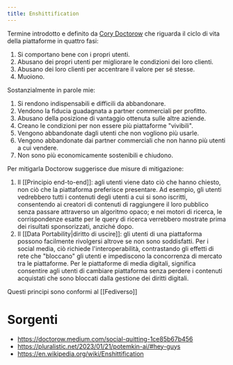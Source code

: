 ```yaml
---
title: Enshittification
---
```



Termine introdotto e definito da [Cory Doctorow](https://pluralistic.net/2023/01/21/potemkin-ai/#hey-guys) che riguarda il ciclo di vita della piattaforme in quattro fasi:

1. Si comportano bene con i propri utenti.
2. Abusano dei propri utenti per migliorare le condizioni dei loro clienti.
3. Abusano dei loro clienti per accentrare il valore per sé stesse.
4. Muoiono.

Sostanzialmente in parole mie:
1. Si rendono indispensabili e difficili da abbandonare.
2. Vendono la fiducia guadagnata a partner commerciali per profitto.
3. Abusano della posizione di vantaggio ottenuta sulle altre aziende.
4. Creano le condizioni per non essere più piattaforme "vivibili".
5. Vengono abbandonate dagli utenti che non vogliono più usarle.
6. Vengono abbandonate dai partner commerciali che non hanno più utenti a cui vendere.
7. Non sono più economicamente sostenibili e chiudono.

Per mitigarla Doctorow suggerisce due misure di mitigazione:
1. Il [[Principio end-to-end]]: agli utenti viene dato ciò che hanno chiesto, non ciò che la piattaforma preferisce presentare. Ad esempio, gli utenti vedrebbero tutti i contenuti degli utenti a cui si sono iscritti, consentendo ai creatori di contenuti di raggiungere il loro pubblico senza passare attraverso un algoritmo opaco; e nei motori di ricerca, le corrispondenze esatte per le query di ricerca verrebbero mostrate prima dei risultati sponsorizzati, anziché dopo.
2. Il [[Data Portability|diritto di uscire]]:  gli utenti di una piattaforma possono facilmente rivolgersi altrove se non sono soddisfatti. Per i social media, ciò richiede l'interoperabilità, contrastando gli effetti di rete che "bloccano" gli utenti e impediscono la concorrenza di mercato tra le piattaforme. Per le piattaforme di media digitali, significa consentire agli utenti di cambiare piattaforma senza perdere i contenuti acquistati che sono bloccati dalla gestione dei diritti digitali.

Questi principi sono conformi al [[Fediverso]]

# Sorgenti

- https://doctorow.medium.com/social-quitting-1ce85b67b456
- https://pluralistic.net/2023/01/21/potemkin-ai/#hey-guys
- https://en.wikipedia.org/wiki/Enshittification

